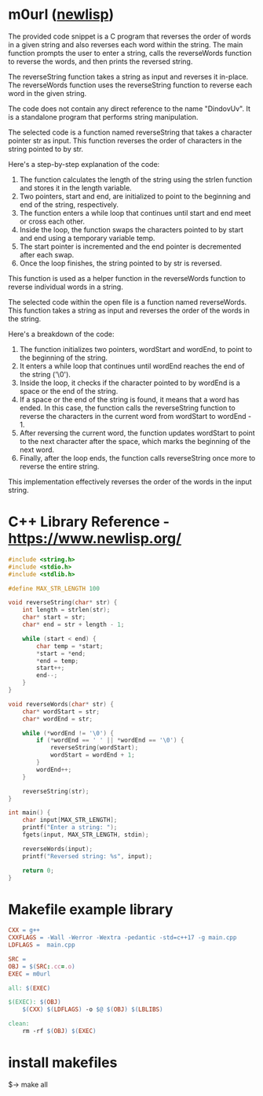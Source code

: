 # m0url ([newlisp](https://www.newlisp.org/))

The provided code snippet is a C program that reverses the order of words in a given string and also reverses each word within the string. The main function prompts the user to enter a string, calls the reverseWords function to reverse the words, and then prints the reversed string.

The reverseString function takes a string as input and reverses it in-place. The reverseWords function uses the reverseString function to reverse each word in the given string.

The code does not contain any direct reference to the name "DindovUv". It is a standalone program that performs string manipulation.

The selected code is a function named reverseString that takes a character pointer str as input. This function reverses the order of characters in the string pointed to by str.

Here's a step-by-step explanation of the code:

1. The function calculates the length of the string using the strlen function and stores it in the length variable.
2. Two pointers, start and end, are initialized to point to the beginning and end of the string, respectively.
3. The function enters a while loop that continues until start and end meet or cross each other.
4. Inside the loop, the function swaps the characters pointed to by start and end using a temporary variable temp.
5. The start pointer is incremented and the end pointer is decremented after each swap.
6. Once the loop finishes, the string pointed to by str is reversed.


This function is used as a helper function in the reverseWords function to reverse individual words in a string.

The selected code within the open file is a function named reverseWords. This function takes a string as input and reverses the order of the words in the string.

Here's a breakdown of the code:

1. The function initializes two pointers, wordStart and wordEnd, to point to the beginning of the string.
2. It enters a while loop that continues until wordEnd reaches the end of the string ('\0').
3. Inside the loop, it checks if the character pointed to by wordEnd is a space or the end of the string.
4. If a space or the end of the string is found, it means that a word has ended. In this case, the function calls the reverseString function to reverse the characters in the current word from wordStart to wordEnd - 1.
5. After reversing the current word, the function updates wordStart to point to the next character after the space, which marks the beginning of the next word.
6. Finally, after the loop ends, the function calls reverseString once more to reverse the entire string.


This implementation effectively reverses the order of the words in the input string.

# C++ Library Reference - https://www.newlisp.org/ 
```c++
#include <string.h>
#include <stdio.h>
#include <stdlib.h>

#define MAX_STR_LENGTH 100

void reverseString(char* str) {
    int length = strlen(str);
    char* start = str;
    char* end = str + length - 1;

    while (start < end) {
        char temp = *start;
        *start = *end;
        *end = temp;
        start++;
        end--;
    }
}

void reverseWords(char* str) {
    char* wordStart = str;
    char* wordEnd = str;

    while (*wordEnd != '\0') {
        if (*wordEnd == ' ' || *wordEnd == '\0') {
            reverseString(wordStart);
            wordStart = wordEnd + 1;
        }
        wordEnd++;
    }

    reverseString(str);
}

int main() {
    char input[MAX_STR_LENGTH];
    printf("Enter a string: ");
    fgets(input, MAX_STR_LENGTH, stdin);

    reverseWords(input);
    printf("Reversed string: %s", input);

    return 0;
}
```
# Makefile example library
```makefile
CXX = g++
CXXFLAGS = -Wall -Werror -Wextra -pedantic -std=c++17 -g main.cpp
LDFLAGS =  main.cpp

SRC = 
OBJ = $(SRC:.cc=.o)
EXEC = m0url

all: $(EXEC)

$(EXEC): $(OBJ)
	$(CXX) $(LDFLAGS) -o $@ $(OBJ) $(LBLIBS)

clean:
	rm -rf $(OBJ) $(EXEC)
```
# install makefiles
$-> make all 
   
